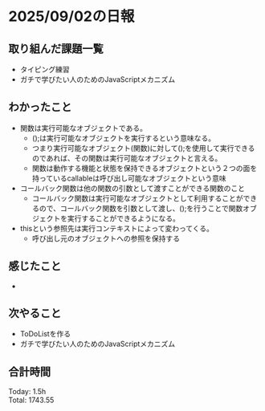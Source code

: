 # 2025/09/02の日報
## 取り組んだ課題一覧
* タイピング練習
* ガチで学びたい人のためのJavaScriptメカニズム
## わかったこと 
* 関数は実行可能なオブジェクトである。
  * ();は実行可能なオブジェクトを実行するという意味なる。
  * つまり実行可能なオブジェクト(関数)に対して();を使用して実行できるのであれば、その関数は実行可能なオブジェクトと言える。
  * 関数は動作する機能と状態を保持できるオブジェクトという２つの面を持っているcallableは呼び出し可能なオブジェクトという意味
* コールバック関数は他の関数の引数として渡すことができる関数のこと
  * コールバック関数は実行可能なオブジェクトとして利用することができるので、コールバック関数を引数として渡し、();を行うことで関数オブジェクトを実行することができるようになる。
* thisという参照先は実行コンテキストによって変わってくる。
  * 呼び出し元のオブジェクトへの参照を保持する     
## 感じたこと
* 
## 次やること
* ToDoListを作る
* ガチで学びたい人のためのJavaScriptメカニズム
##  合計時間 
Today: 1.5h<br>
Total: 1743.55
